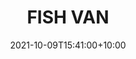 ---
date: 2021-10-09T15:41:00+10:00
description: A drawing of a Ford van with a model fish mounted on the roof by @asaretzky
draft: false
icon: 2021-10-09-never-enough-fish.webp
language: en
title: FISH VAN
link: https://www.instagram.com/p/CUybfM_FElJ/
alt: A blue and white line drawing of a Ford E-560 van with a model fish mounted on the roof

---